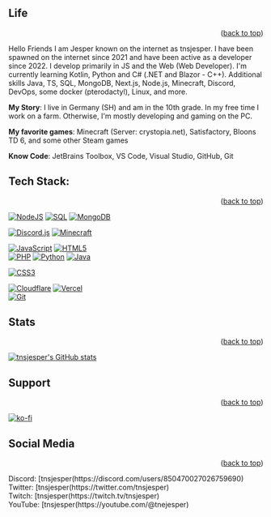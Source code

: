 
<a name="readme-top"></a>

## Life 
<p align="right">(<a href="#readme-top">back to top</a>)</p>

Hello Friends
I am Jesper known on the internet as tnsjesper. 
I have been spawned on the internet since 2021 and have been active as a developer since 2022. 
I develop primarily in JS and the Web (Web Developer). 
I'm currently learning Kotlin, Python and C# (.NET and Blazor - C++). 
Additional skills Java, TS, SQL, MongoDB, Next.js, Node.js, Minecraft, Discord, DevOps, some docker (pterodactyl), Linux, and more.


**My Story**: 
I live in Germany (SH) and am in the 10th grade. In my free time I work on a farm. Otherwise, I'm mostly developing and gaming on the PC.


**My favorite games**: Minecraft (Server: crystopia.net), Satisfactory, Bloons TD 6, and some other Steam games

**Know Code**: JetBrains Toolbox, VS Code, Visual Studio, GitHub, Git


## Tech Stack: 
<p align="right">(<a href="#readme-top">back to top</a>)</p>

[![NodeJS](https://img.shields.io/badge/node.js-6DA55F?style=for-the-badge&logo=node.js&logoColor=white)](https://github.com/tnsjesper)
[![SQL](https://img.shields.io/badge/mysql-%23E34F26.svg?style=for-the-badge&logo=mysql&logoColor=white)](https://github.com/tnsjesper)
[![MongoDB](https://img.shields.io/badge/MongoDB-%234ea94b.svg?style=for-the-badge&logo=mongodb&logoColor=white)](https://github.com/tnsjesper)<br/>

[![Discord.js](https://img.shields.io/badge/discord.js-%23E34F26.svg?style=for-the-badge&logo=discord&logoColor=white)](https://github.com/tnsjesper)
[![Minecraft](https://img.shields.io/badge/minecraft-6DA55F.svg?style=for-the-badge&logo=minecraft&logoColor=black)](https://github.com/tnsjesper)


[![JavaScript](https://img.shields.io/badge/javascript-%23323330.svg?style=for-the-badge&logo=javascript&logoColor=%23F7DF1E)](https://github.com/tnsjesper)
[![HTML5](https://img.shields.io/badge/html5-%23E34F26.svg?style=for-the-badge&logo=html5&logoColor=white)](https://github.com/tnsjesper)<br/>
[![PHP](https://img.shields.io/badge/php-%231572B6.svg?style=for-the-badge&logo=php&logoColor=white)](https://github.com/tnsjesper)
[![Python](https://img.shields.io/badge/python-6DA55F.svg?style=for-the-badge&logo=python&logoColor=white)](https://github.com/tnsjesper)
[![Java](https://img.shields.io/badge/java-%23E34F26.svg?style=for-the-badge&logo=java&logoColor=white)](https://github.com/tnsjesper)<br/>

[![CSS3](https://img.shields.io/badge/css3-%231572B6.svg?style=for-the-badge&logo=css3&logoColor=white)](https://github.com/tnsjesper)<br/>


[![Cloudflare](https://img.shields.io/badge/Cloudflare-F38020?style=for-the-badge&logo=Cloudflare&logoColor=white)](https://github.com/tnsjesper)
[![Vercel](https://img.shields.io/badge/vercel-%23000000.svg?style=for-the-badge&logo=vercel&logoColor=white)](https://github.com/tnsjesper)<br/>
[![Git](https://img.shields.io/badge/git-%23E34F26.svg?style=for-the-badge&logo=git&logoColor=white)](https://github.com/tnsjesper)


## Stats 
<p align="right">(<a href="#readme-top">back to top</a>)</p>

[![tnsjesper's GitHub stats](https://github-readme-stats.vercel.app/api?username=tnsjesper)](https://github.com/anuraghazra/github-readme-stats)



## Support 
<p align="right">(<a href="#readme-top">back to top</a>)</p>

[![ko-fi](https://ko-fi.com/img/githubbutton_sm.svg)](https://ko-fi.com/T6T5NXZPL)

## Social Media 
<p align="right">(<a href="#readme-top">back to top</a>)</p>
Discord: [tnsjesper(https://discord.com/users/850470027026759690) <br />
Twitter: [tnsjesper(https://twitter.com/tnsjesper) <br />
Twitch: [tnsjesper(https://twitch.tv/tnsjesper) <br />
YouTube: [tnsjesper(https://youtube.com/@tnejesper) <br />




